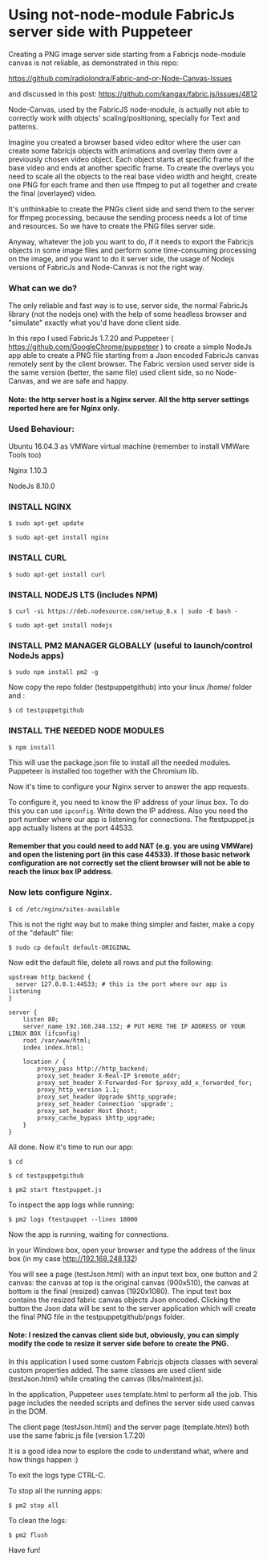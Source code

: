 # Using not-node-module FabricJs server side with Puppeteer

Creating a PNG image server side starting from a Fabricjs node-module canvas is not reliable, as demonstrated in this repo:

https://github.com/radiolondra/Fabric-and-or-Node-Canvas-Issues

and discussed in this post:
https://github.com/kangax/fabric.js/issues/4812

Node-Canvas, used by the FabricJS node-module, is actually not able to correctly work with objects' scaling/positioning, specially for Text and patterns.

Imagine you created a browser based video editor where the user can create some fabricjs objects with animations and overlay them over a previously chosen video object. Each object starts at specific frame of the base video and ends at another specific frame. To create the overlays you need to scale all the objects to the real base video width and height, create one PNG for each frame and then use ffmpeg to put all together and create the final (overlayed) video.

It's unthinkable to create the PNGs client side and send them to the server for ffmpeg processing, because the sending process needs a lot of time and resources. So we have to create the PNG files server side.

Anyway, whatever the job you want to do, if it needs to export the Fabricjs objects in some image files and perform some time-consuming processing on the image, and you want to do it server side, the usage of Nodejs versions of FabricJs and Node-Canvas is not the right way.

### What can we do?

The only reliable and fast way is to use, server side, the normal FabricJs library (not the nodejs one) with the help of some headless browser and "simulate" exactly what you'd have done client side.

In this repo I used FabricJs 1.7.20 and Puppeteer ( https://github.com/GoogleChrome/puppeteer ) to create a simple NodeJs app able to create a PNG file starting from a Json encoded FabricJs canvas remotely sent by the client browser. The Fabric version used server side is the same version (better, the same file) used client side, so no Node-Canvas, and we are safe and happy.

#### Note: the http server host is a Nginx server. All the http server settings reported here are for Nginx only.

### Used Behaviour:

Ubuntu 16.04.3 as VMWare virtual machine (remember to install VMWare Tools too)

Nginx 1.10.3

NodeJs 8.10.0

### INSTALL NGINX

```$ sudo apt-get update```

```$ sudo apt-get install nginx```

### INSTALL CURL

```$ sudo apt-get install curl```

### INSTALL NODEJS LTS (includes NPM)

```$ curl -sL https://deb.nodesource.com/setup_8.x | sudo -E bash -```

```$ sudo apt-get install nodejs```

### INSTALL PM2 MANAGER GLOBALLY (useful to launch/control NodeJs apps)

```$ sudo npm install pm2 -g```

Now copy the repo folder (testpuppetgithub) into your linux /home/<youruser> folder and :

```$ cd testpuppetgithub```

### INSTALL THE NEEDED NODE MODULES

```$ npm install```

This will use the package.json file to install all the needed modules. Puppeteer is installed too together with the Chromium lib.


Now it's time to configure your Nginx server to answer the app requests.

To configure it, you need to know the IP address of your linux box. To do this you can use ```ipconfig```. Write down the IP address.
Also you need the port number where our app is listening for connections. The ftestpuppet.js app actually listens at the port 44533.

#### Remember that you could need to add NAT (e.g. you are using VMWare) and open the listening port (in this case 44533). If those basic network configuration are not correctly set the client browser will not be able to reach the linux box IP address.

### Now lets configure Nginx.

```$ cd /etc/nginx/sites-available```

This is not the right way but to make thing simpler and faster, make a copy of the "default" file:

```$ sudo cp default default-ORIGINAL```

Now edit the default file, delete all rows and put the following:

```
upstream http_backend {
  server 127.0.0.1:44533; # this is the port where our app is listening
}

server {
	listen 80;
	server_name 192.168.248.132; # PUT HERE THE IP ADDRESS OF YOUR LINUX BOX (ifconfig)
	root /var/www/html;
	index index.html;

	location / {
		proxy_pass http://http_backend;
		proxy_set_header X-Real-IP $remote_addr;
		proxy_set_header X-Forwarded-For $proxy_add_x_forwarded_for;
		proxy_http_version 1.1;
		proxy_set_header Upgrade $http_upgrade;
		proxy_set_header Connection 'upgrade';
		proxy_set_header Host $host;
		proxy_cache_bypass $http_upgrade;
	}
}
```

All done. Now it's time to run our app:

```
$ cd

$ cd testpuppetgithub

$ pm2 start ftestpuppet.js
```

To inspect the app logs while running:

```$ pm2 logs ftestpuppet --lines 10000```

Now the app is running, waiting for connections.

In your Windows box, open your browser and type the address of the linux box (in my case http://192.168.248.132)

You will see a page (testJson.html) with an input text box, one button and 2 canvas: the canvas at top is the original canvas (900x510), the canvas at bottom is the final (resized) canvas (1920x1080). The input text box contains the resized fabric canvas objects Json encoded. Clicking the button the Json data will be sent to the server application which will create the final PNG file in the testpuppetgithub/pngs folder.

#### Note: I resized the canvas client side but, obviously, you can simply modify the code to resize it server side before to create the PNG.

In this application I used some custom Fabricjs objects classes with several custom properties added. The same classes are used client side (testJson.html) while creating the canvas (libs/maintest.js).

In the application, Puppeteer uses template.html to perform all the job. This page includes the needed scripts and defines the server side used canvas in the DOM.

The client page (testJson.html) and the server page (template.html) both use the same fabric.js file (version 1.7.20)

It is a good idea now to esplore the code to understand what, where and how things happen :)

To exit the logs type CTRL-C.

To stop all the running apps:

```$ pm2 stop all```

To clean the logs:

```$ pm2 flush```

Have fun!
